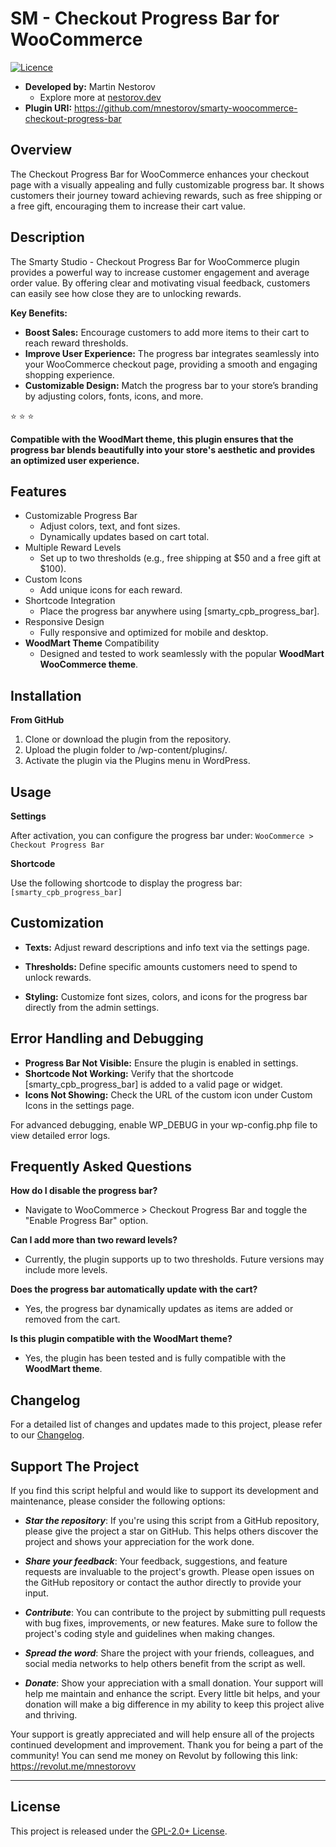 # SM - Checkout Progress Bar for WooCommerce

[![Licence](https://img.shields.io/badge/LICENSE-GPL2.0+-blue)](./LICENSE)

- **Developed by:** Martin Nestorov 
    - Explore more at [nestorov.dev](https://github.com/mnestorov)
- **Plugin URI:** https://github.com/mnestorov/smarty-woocommerce-checkout-progress-bar

## Overview

The Checkout Progress Bar for WooCommerce enhances your checkout page with a visually appealing and fully customizable progress bar. It shows customers their journey toward achieving rewards, such as free shipping or a free gift, encouraging them to increase their cart value.

## Description

The Smarty Studio - Checkout Progress Bar for WooCommerce plugin provides a powerful way to increase customer engagement and average order value. By offering clear and motivating visual feedback, customers can easily see how close they are to unlocking rewards.

**Key Benefits:**

- **Boost Sales:** Encourage customers to add more items to their cart to reach reward thresholds.
- **Improve User Experience:** The progress bar integrates seamlessly into your WooCommerce checkout page, providing a smooth and engaging shopping experience.
- **Customizable Design:** Match the progress bar to your store’s branding by adjusting colors, fonts, icons, and more.

:star: :star: :star:

**Compatible with the WoodMart theme, this plugin ensures that the progress bar blends beautifully into your store's aesthetic and provides an optimized user experience.**

## Features

- Customizable Progress Bar
    - Adjust colors, text, and font sizes.
    - Dynamically updates based on cart total.
- Multiple Reward Levels
    - Set up to two thresholds (e.g., free shipping at $50 and a free gift at $100).
- Custom Icons
    - Add unique icons for each reward.
- Shortcode Integration
    - Place the progress bar anywhere using [smarty_cpb_progress_bar].
-  Responsive Design
    - Fully responsive and optimized for mobile and desktop.
- **WoodMart Theme** Compatibility
    - Designed and tested to work seamlessly with the popular **WoodMart WooCommerce theme**.

## Installation

**From GitHub**

1. Clone or download the plugin from the repository.
2. Upload the plugin folder to /wp-content/plugins/.
3. Activate the plugin via the Plugins menu in WordPress.

## Usage

**Settings**

After activation, you can configure the progress bar under: `WooCommerce > Checkout Progress Bar`

**Shortcode**

Use the following shortcode to display the progress bar: `[smarty_cpb_progress_bar]`

## Customization

- **Texts:** Adjust reward descriptions and info text via the settings page.

- **Thresholds:** Define specific amounts customers need to spend to unlock rewards.

- **Styling:** Customize font sizes, colors, and icons for the progress bar directly from the admin settings.

## Error Handling and Debugging

- **Progress Bar Not Visible:** Ensure the plugin is enabled in settings.
- **Shortcode Not Working:** Verify that the shortcode [smarty_cpb_progress_bar] is added to a valid page or widget.
- **Icons Not Showing:** Check the URL of the custom icon under Custom Icons in the settings page.

For advanced debugging, enable WP_DEBUG in your wp-config.php file to view detailed error logs.

## Frequently Asked Questions

**How do I disable the progress bar?**

- Navigate to WooCommerce > Checkout Progress Bar and toggle the "Enable Progress Bar" option.

**Can I add more than two reward levels?**

- Currently, the plugin supports up to two thresholds. Future versions may include more levels.

**Does the progress bar automatically update with the cart?**

- Yes, the progress bar dynamically updates as items are added or removed from the cart.

**Is this plugin compatible with the WoodMart theme?**

- Yes, the plugin has been tested and is fully compatible with the **WoodMart theme**.

## Changelog

For a detailed list of changes and updates made to this project, please refer to our [Changelog](./CHANGELOG.md).

## Support The Project

If you find this script helpful and would like to support its development and maintenance, please consider the following options:

- **_Star the repository_**: If you're using this script from a GitHub repository, please give the project a star on GitHub. This helps others discover the project and shows your appreciation for the work done.

- **_Share your feedback_**: Your feedback, suggestions, and feature requests are invaluable to the project's growth. Please open issues on the GitHub repository or contact the author directly to provide your input.

- **_Contribute_**: You can contribute to the project by submitting pull requests with bug fixes, improvements, or new features. Make sure to follow the project's coding style and guidelines when making changes.

- **_Spread the word_**: Share the project with your friends, colleagues, and social media networks to help others benefit from the script as well.

- **_Donate_**: Show your appreciation with a small donation. Your support will help me maintain and enhance the script. Every little bit helps, and your donation will make a big difference in my ability to keep this project alive and thriving.

Your support is greatly appreciated and will help ensure all of the projects continued development and improvement. Thank you for being a part of the community!
You can send me money on Revolut by following this link: https://revolut.me/mnestorovv

---

## License

This project is released under the [GPL-2.0+ License](http://www.gnu.org/licenses/gpl-2.0.txt).
